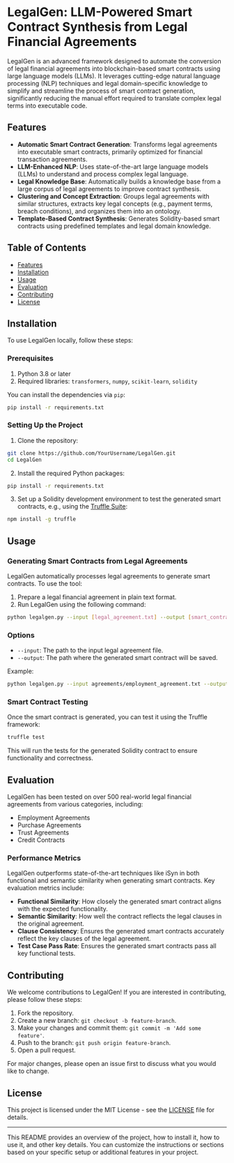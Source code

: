# LegalGen: LLM-Powered Smart Contract Synthesis from Legal Financial Agreements

LegalGen is an advanced framework designed to automate the conversion of legal financial agreements into blockchain-based smart contracts using large language models (LLMs). It leverages cutting-edge natural language processing (NLP) techniques and legal domain-specific knowledge to simplify and streamline the process of smart contract generation, significantly reducing the manual effort required to translate complex legal terms into executable code.

## Features

- **Automatic Smart Contract Generation**: Transforms legal agreements into executable smart contracts, primarily optimized for financial transaction agreements.
- **LLM-Enhanced NLP**: Uses state-of-the-art large language models (LLMs) to understand and process complex legal language.
- **Legal Knowledge Base**: Automatically builds a knowledge base from a large corpus of legal agreements to improve contract synthesis.
- **Clustering and Concept Extraction**: Groups legal agreements with similar structures, extracts key legal concepts (e.g., payment terms, breach conditions), and organizes them into an ontology.
- **Template-Based Contract Synthesis**: Generates Solidity-based smart contracts using predefined templates and legal domain knowledge.

## Table of Contents

- [Features](#features)
- [Installation](#installation)
- [Usage](#usage)
- [Evaluation](#evaluation)
- [Contributing](#contributing)
- [License](#license)

## Installation

To use LegalGen locally, follow these steps:

### Prerequisites

1. Python 3.8 or later
2. Required libraries: `transformers`, `numpy`, `scikit-learn`, `solidity`

You can install the dependencies via `pip`:

```bash
pip install -r requirements.txt
```

### Setting Up the Project

1. Clone the repository:

```bash
git clone https://github.com/YourUsername/LegalGen.git
cd LegalGen
```

2. Install the required Python packages:

```bash
pip install -r requirements.txt
```

3. Set up a Solidity development environment to test the generated smart contracts, e.g., using the [Truffle Suite](https://www.trufflesuite.com/):

```bash
npm install -g truffle
```

## Usage

### Generating Smart Contracts from Legal Agreements

LegalGen automatically processes legal agreements to generate smart contracts. To use the tool:

1. Prepare a legal financial agreement in plain text format.
2. Run LegalGen using the following command:

```bash
python legalgen.py --input [legal_agreement.txt] --output [smart_contract.sol]
```

### Options

- `--input`: The path to the input legal agreement file.
- `--output`: The path where the generated smart contract will be saved.

Example:

```bash
python legalgen.py --input agreements/employment_agreement.txt --output contracts/employment_contract.sol
```

### Smart Contract Testing

Once the smart contract is generated, you can test it using the Truffle framework:

```bash
truffle test
```

This will run the tests for the generated Solidity contract to ensure functionality and correctness.

## Evaluation

LegalGen has been tested on over 500 real-world legal financial agreements from various categories, including:

- Employment Agreements
- Purchase Agreements
- Trust Agreements
- Credit Contracts

### Performance Metrics

LegalGen outperforms state-of-the-art techniques like iSyn in both functional and semantic similarity when generating smart contracts. Key evaluation metrics include:

- **Functional Similarity**: How closely the generated smart contract aligns with the expected functionality.
- **Semantic Similarity**: How well the contract reflects the legal clauses in the original agreement.
- **Clause Consistency**: Ensures the generated smart contracts accurately reflect the key clauses of the legal agreement.
- **Test Case Pass Rate**: Ensures the generated smart contracts pass all key functional tests.

## Contributing

We welcome contributions to LegalGen! If you are interested in contributing, please follow these steps:

1. Fork the repository.
2. Create a new branch: `git checkout -b feature-branch`.
3. Make your changes and commit them: `git commit -m 'Add some feature'`.
4. Push to the branch: `git push origin feature-branch`.
5. Open a pull request.

For major changes, please open an issue first to discuss what you would like to change.

## License

This project is licensed under the MIT License - see the [LICENSE](LICENSE) file for details.

---

This README provides an overview of the project, how to install it, how to use it, and other key details. You can customize the instructions or sections based on your specific setup or additional features in your project.
